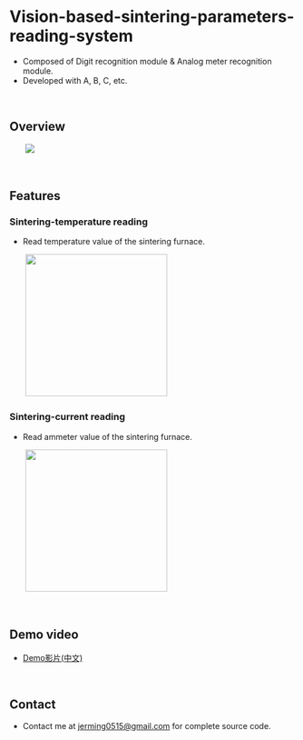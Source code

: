 <!-- --- -->
<!--  title: 'Vision-based-sintering-parameters-reading-system' -->
<!-- --- -->

# **Vision-based-sintering-parameters-reading-system**

* Composed of Digit recognition module & Analog meter recognition module.
* Developed with A, B, C, etc.

<br>


## **Overview** 

<!-- - Camera installation. -->

&nbsp;&nbsp;&nbsp;&nbsp;&nbsp;&nbsp;&nbsp;<img src="https://i.imgur.com/oWpjqW6.png" width="">


<br>


## **Features** 



### **Sintering-temperature reading**

- Read temperature value of the sintering furnace.

&nbsp;&nbsp;&nbsp;&nbsp;&nbsp;&nbsp;&nbsp;<img src="" width="250">


### **Sintering-current reading**

- Read ammeter value of the sintering furnace.

&nbsp;&nbsp;&nbsp;&nbsp;&nbsp;&nbsp;&nbsp;<img src="" width="250">


<br>


## **Demo video** 

* [Demo影片(中文)](https://www.youtube.com/watch?v=seJtVJjiknA)



<br>

<!-- ## **Reference**

### **Navigation Drawer**
- https://www.tpisoftware.com/tpu/articleDetails/655
- https://spicyboyd.blogspot.com/2018/04/appandroidnavigation-drawer.html
- http://blog.tonycube.com/2014/02/android-navigation-drawer-1.html -->


## **Contact** 

* Contact me at jerming0515@gmail.com for complete source code.



<!-- <style>
.blue {
  color: blue;
}
.red {
  color: red;
}
</style> -->